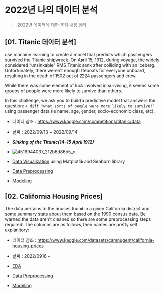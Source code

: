# 2022년 나의 데이터 분석 
> 2022년 데이터에 대한 분석 내용 정리

## [01. Titanic 데이터 분석]
use machine learning to create a model that predicts which passengers survived the Titanic shipwreck.
On April 15, 1912, during voyage, the widely considered “unsinkable” RMS Titanic sank after colliding with an iceberg. Unfortunately, there weren’t enough lifeboats for everyone onboard, resulting in the death of 1502 out of 2224 passengers and crew.

While there was some element of luck involved in surviving, it seems some groups of people were more likely to survive than others.

In this challenge, we ask you to build a predictive model that answers the question: ```+ diff "what sorts of people were more likely to survive?” ``` using passenger data (ie name, age, gender, socio-economic class, etc).


  * 데이터 참조 : https://www.kaggle.com/competitions/titanic/data
  * 날짜 : 2022/09/13 ~ 2022/09/14
  * ***Sinking of the Titanic(14–15 April 1912)***
  * ![4519944037_212b6d86b5_o](https://user-images.githubusercontent.com/57980370/190842538-49ec0b2e-5295-41a6-b800-55326c63e863.jpg)
  
  * [Data Visualization](./220914_titanic.ipynb) using Matplotlib and Seaborn library
  * [Data Preprocessing]()
  * [Modeling]()
  
  
 ## [02. California Housing Prices]
  The data pertains to the houses found in a given California district and some summary stats about them based on the 1990 census data. Be warned the data aren't cleaned so there are some preprocessing steps required! The columns are as follows, their names are pretty self explanitory:
  
  * 데이터 참조 : https://www.kaggle.com/datasets/camnugent/california-housing-prices
  * 날짜 : 2022/0916 ~
  
  * [EDA]()
  * [Data Preprocessing]()
  * [Modeling]()
  

